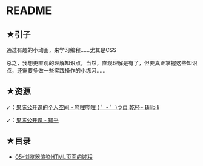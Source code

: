 # README

## ★引子

通过有趣的小动画，来学习编程……尤其是CSS

总之，我想更直观的理解知识点，当然，直观理解是有了，但要真正掌握这些知识点，还需要多做一些实践操作的小练习……

## ★资源

➹：[果冻公开课的个人空间 - 哔哩哔哩 ( ゜- ゜)つロ 乾杯~ Bilibili](https://space.bilibili.com/361440504/video?tid=0&keyword=&order=pubdate)

➹：[果冻公开课 - 知乎](https://www.zhihu.com/org/guo-dong-gong-kai-ke-79)

## ★目录

- [05-浏览器渲染HTML页面的过程](./05.md)




